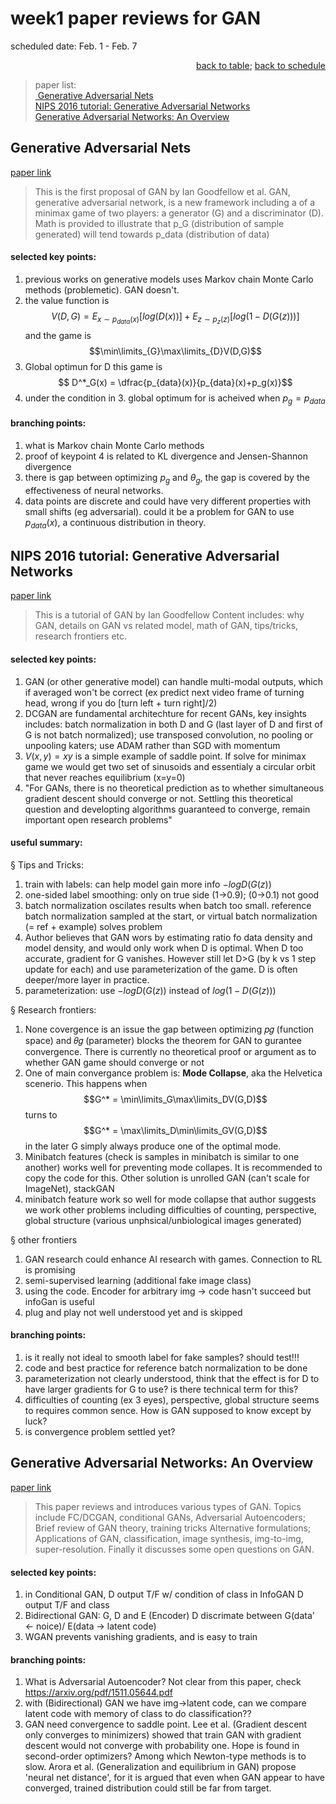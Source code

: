
# week1 paper reviews for GAN
scheduled date: Feb. 1 - Feb. 7
<p align="right">  
<a href="README.md">back to table</a>; <a href="https://github.com/5loaves-2fish-12basckets/GAN_studies/#weekly-schedule">back to schedule</a>
</p>

> paper list:  
[ Generative Adversarial Nets ](#Generative-Adversarial-Nets)  
[NIPS 2016 tutorial: Generative Adversarial Networks](#NIPS-2016-tutorial-Generative-Adversarial-Networks)  
[Generative Adversarial Networks: An Overview ](#Generative-Adversarial-Networks-An-Overview)  


## Generative Adversarial Nets     
[paper link](https://arxiv.org/abs/1406.2661)

> This is the first proposal of GAN by Ian Goodfellow et al. 
> GAN, generative adversarial network, is a new framework including a of a minimax game of two players: a generator (G) and a discriminator (D). 
> Math is provided to illustrate that p_G (distribution of sample generated) will tend towards p_data (distribution of data)

#### selected key points:
1. previous works on generative models uses Markov chain Monte Carlo methods (problemetic). GAN doesn't.
2. the value function is $$V(D,G) = E_{x\sim p_{data}(x)}[log(D(x))]+E_{z\sim p_{z}(z)}[log(1-D(G(z)))]$$ and the game is $$\min\limits_{G}\max\limits_{D}V(D,G)$$
3. Global optimun for D this game is $$ D^*_G(x) = \dfrac{p_{data}(x)}{p_{data}(x)+p_g(x)}$$ 
4. under the condition in 3. global optimum for is acheived when $p_g = p_{data}$
#### branching points:
1. what is Markov chain Monte Carlo methods 
2. proof of keypoint 4 is related to KL divergence and Jensen-Shannon divergence
3. there is gap between optimizing $p_g$ and $\theta_g$, the gap is covered by the effectiveness of neural networks.
4. data points are discrete and could have very different properties with small shifts (eg adversarial). could it be a problem for GAN to use $p_{data}(x)$, a continuous distribution in theory.

## NIPS 2016 tutorial: Generative Adversarial Networks 
[paper link](https://arxiv.org/pdf/1701.00160.pdf)
> This is a tutorial of GAN by Ian Goodfellow
> Content includes: why GAN, details on GAN vs related model, math of GAN, tips/tricks, research frontiers etc.

#### selected key points:
1. GAN (or other generative model) can handle multi-modal outputs, which if averaged won't be correct (ex predict next video frame of turning head, wrong if you do [turn left + turn right]/2)
2. DCGAN are fundamental architechture for recent GANs, key insights includes: batch normalization in both D and G (last layer of D and first of G is not batch normalized); use transposed convolution, no pooling or unpooling katers; use ADAM rather than SGD with momentum  
3. $V(x,y) = xy$ is a simple example of saddle point. If solve for minimax game we would get two set of sinusoids and essentialy a circular orbit that never reaches equilibrium (x=y=0) 
4. "For GANs, there is no theoretical prediction as to whether simultaneous gradient descent should converge or not. Settling this theoretical question and developting algorithms guaranteed to converge, remain important open research problems"

#### useful summary:
§ Tips and Tricks: 
1. train with labels: can help model gain more info  $-logD(G(z))$
2. one-sided label smoothing: only on true side (1->0.9); (0->0.1) not good  
3. batch normalization oscilates results when batch too small. reference batch normalization sampled at the start, or virtual batch normalization (= ref + example) solves problem  
4. Author believes that GAN wors by estimating ratio fo data density and model density, and would only work when D is optimal. When D too accurate, gradient for G vanishes. However still let D>G (by k vs 1 step update for each) and use parameterization of the game. D is often deeper/more layer in practice.   
5. parameterization: use $-logD(G(z))$ instead of $log(1-D(G(z)))$    

§ Research frontiers:  
1. None covergence is an issue the gap between optimizing 𝑝𝑔 (function space) and 𝜃𝑔 (parameter) blocks the theorem for GAN to gurantee convergence. There is currently no theoretical proof or argument as to whether GAN game should converge or not  
2. One of main convergance problem is: **Mode Collapse**, aka the Helvetica scenerio. This happens when $$G^* = \min\limits_G\max\limits_DV(G,D)$$ turns to $$G^* = \max\limits_D\min\limits_GV(G,D)$$ in the later G simply always produce one of the optimal mode.  
3. Minibatch features (check is samples in minibatch is similar to one another) works well for preventing mode collapes. It is recommended to copy the code for this. Other solution is unrolled GAN (can't scale for ImageNet), stackGAN  
4. minibatch feature work so well for mode collapse that author suggests we work other problems including difficulties of counting, perspective, global structure (various unphsical/unbiological images generated)   

§ other frontiers  
1. GAN research could enhance AI research with games. Connection to RL is promising  
2. semi-supervised learning (additional fake image class)  
3. using the code. Encoder for arbitrary img -> code hasn't succeed but infoGan is useful  
4. plug and play not well understood yet and is skipped  

#### branching points:
1. is it really not ideal to smooth label for fake samples? should test!!!
2. code and best practice for reference batch normalization to be done
3. parameterization not clearly understood, think that the effect is for D to have larger gradients for G to use? is there technical term for this?
4. difficulties of counting (ex 3 eyes), perspective, global structure seems to requires common sence. How is GAN supposed to know except by luck?
5. is convergence problem settled yet?



## Generative Adversarial Networks: An Overview 
[paper link]( https://arxiv.org/pdf/1710.07035.pdf)
>This paper reviews and introduces various types of GAN.
>Topics include FC/DCGAN, conditional GANs, Adversarial Autoencoders; 
>Brief review of GAN theory, training tricks Alternative formulations; Applications of GAN, classification, image synthesis, img-to-img, super-resolution. 
>Finally it discusses some open questions on GAN. 

#### selected key points:
1.  in Conditional GAN, D output T/F w/ condition of class
in InfoGAN D output T/F and class
2. Bidirectional GAN: G, D and E (Encoder)
    D discrimate between G(data' <- noice)/ E(data -> latent code)
3. WGAN prevents vanishing gradients, and is easy to train

#### branching points:
1. What is Adversarial Autoencoder? Not clear from this paper, check https://arxiv.org/pdf/1511.05644.pdf
2. with (Bidirectional) GAN we have img->latent code, can we compare latent code with memory of class to do classification??
3. GAN need convergence to saddle point. Lee et al. (Gradient descent only converges to minimizers) showed that train GAN with gradient descent would not converge with probability one. Hope is found in second-order optimizers? Among which Newton-type methods is to slow. Arora et al. (Generalization and equilibrium in GAN) propose 'neural net distance', for it is argued that even when GAN appear to have converged, trained distribution could still be far from target.